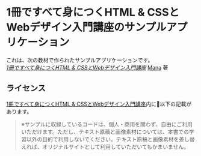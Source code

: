 # 1冊ですべて身につくHTML & CSSとWebデザイン入門講座のサンプルアプリケーション

これは、次の教材で作られたサンプルアプリケーションです。   
[*1冊ですべて身につくHTML & CSSとWebデザイン入門講座*](https://www.sbcr.jp/product/4797398892/)
[Mana](https://twitter.com/chibimana) 著

## ライセンス

[1冊ですべて身につくHTML & CSSとWebデザイン入門講座](https://www.sbcr.jp/product/4797398892/)内に以下の記載があります。

> ※サンプルに収録しているコードは、個人・商用を問わず、自由にご利用いただけます。ただし、テキスト原稿と画像素材については、本書での学習以外の目的で利用しないでください。テキスト原稿と画像素材を差し替えれば、オリジナルサイトとして利用していただいてもかまいません。